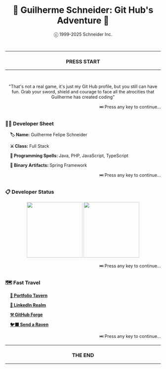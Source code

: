 <h1 align="center"> 👾 Guilherme Schneider: Git Hub's Adventure 👾 </h1>
<p align="center"> ⓒ 1999-2025 Schneider Inc. </p>
<br>

<hr />
<h3 align="center"> PRESS START </h3>
<hr />
<br>

<p align="center">"That's not a real game, it's just my Git Hub profile, but you still can have fun. Grab your sword, shield and courage to face all the atrocities that Guilherme has created coding"</p>
<p align="right"> ⏭️ Press any key to continue... </p>
<h2></h2>

<h3>🧑‍💻 Developer Sheet </h3>
<p>&nbsp;&nbsp;&nbsp;&nbsp;<b>🏷️ Name:</b> Guilherme Felipe Schneider</p>
<p>&nbsp;&nbsp;&nbsp;&nbsp;<b>⚔️ Class:</b> Full Stack</p>
<p>&nbsp;&nbsp;&nbsp;&nbsp;<b>📜 Programming Spells: </b> Java, PHP, JavaScript, TypeScript</p>
<p>&nbsp;&nbsp;&nbsp;&nbsp;<b>💎 Binary Artifacts: </b> Spring Framework </p>
<p align="right"> ⏭️ Press any key to continue... </p>
<h2></h2>

<h3>📋 Developer Status </h3>
<p align="center">
  <img src="https://github-readme-stats.vercel.app/api?username=guischneider100&show_icons=true&theme=highcontrast&card_width=430" height="180em"/>
  <img src="https://github-readme-stats.vercel.app/api/top-langs/?username=guischneider100&layout=compact&theme=highcontrast&card_width=430" height="180em"/>
</p>
<p align="right"> ⏭️ Press any key to continue... </p>
<h2></h2>

<h3>🗺️ Fast Travel </h3>
<p>&nbsp;&nbsp;&nbsp;&nbsp;<a href="https://guilhermeschneider.netlify.app" target="_blank" rel="noopener noreferrer"><b>🍺 Portfolio Tavern</a></b></p>
<p>&nbsp;&nbsp;&nbsp;&nbsp;<a href="https://www.linkedin.com/in/guilherme-felipe-schneider" target="_blank" rel="noopener noreferrer"><b>🏰 LinkedIn Realm</a></b></p>
<p>&nbsp;&nbsp;&nbsp;&nbsp;<a href="https://github.com/guischneider100" target="_blank" rel="noopener noreferrer"><b>⚒️ GitHub Forge</a></b></p>
<p>&nbsp;&nbsp;&nbsp;&nbsp;<a href="mailto:guilhermeschneider23@gmail.com" target="_blank" rel="noopener noreferrer"><b>🐦‍⬛ Send a Raven</a></b></p>
<p align="right"> ⏭️ Press any key to continue... </p>

<hr />
<h3 align="center"> THE END </h3>
<hr />
